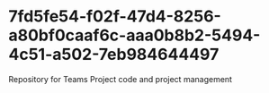 # 7fd5fe54-f02f-47d4-8256-a80bf0caaf6c-aaa0b8b2-5494-4c51-a502-7eb984644497
Repository for Teams Project code and project management

